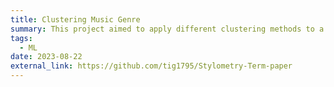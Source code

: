 ```yaml
---
title: Clustering Music Genre
summary: This project aimed to apply different clustering methods to a corpus of song lyrics and clarify whether or not music genres can be distinguished based on song lyrics alone.
tags:
  - ML
date: 2023-08-22
external_link: https://github.com/tig1795/Stylometry-Term-paper
---
```

